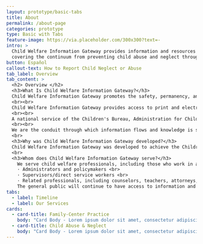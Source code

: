 ```yaml
---
layout: prototype/basic-tabs
title: About
permalink: /about-page
categories: prototype
type: Basic with Tabs
feature-image: https://via.placeholder.com/300x300?text=-
intro: >
  Child Welfare Information Gateway provides information and resources on a wide range of child welfare topics,
  covering the continuum from preventing child abuse and neglect through adoption. To support professionals working with children and families involved with child welfare, we offer current information, research, statistics, best practices, and other materials on the topics listed below.
button: Español
callout-text: How to Report Child Neglect or Abuse
tab_label: Overview
tab_content: >
  <h2> Overview </h2>
  <h3>What Is Child Welfare Information Gateway?</h3>
  Child Welfare Information Gateway promotes the safety, permanency, and well-being of children and families by connecting child welfare professionals, including those working in adoption and other related fields, to essential information and resources to help them address the needs of children and families in their communities.
  <br><br>
  Child Welfare Information Gateway provides access to print and electronic publications, websites, and online databases covering a wide range of topics from prevention to permanency, including child welfare, child abuse and neglect, adoption, search and reunion, and much more. 
  <br><br>
  A national service of the Children's Bureau, Administration for Children and Families, U.S. Department of Health and Human Services, Child Welfare Information Gateway consolidates and expands upon the services formerly provided by the National Adoption Information Clearinghouse (NAIC) and the National Clearinghouse on Child Abuse and Neglect Information (NCCANI).
  <br><br>
  We are the conduit through which information flows and knowledge is shared. We are not a provider of child welfare services. Instead, we provide child welfare and other related professionals with the connection to the best information and resources to help them protect children and strengthen families.
  <br>
  <h3>Why was Child Welfare Information Gateway developed?</h3>
  Child Welfare Information Gateway was developed to achieve the Children's Bureau's vision of a single informational resource for the field covering its entire topical scope. Information Gateway aligns our services and products to better reflect our values and be more responsive to the needs and priorities of Federal, State, and local child welfare agencies. For child welfare and many other related professionals, Information Gateway is the one stop for a full continuum of timely resources, including essential information on programs, research, laws and policies, training approaches, and statistics.
  <br>
  <h3>Whom does Child Welfare Information Gateway serve?</h3>
    We serve child welfare professionals, including those who work in adoption and other related fields. Our primary target audience includes: <br>
    · Administrators and policymakers <br>
    · Supervisors/direct service workers <br>
    · Related professionals, including counselors, teachers, attorneys, law enforcement officials, and others <br>
    The general public will continue to have access to information and resources, including our factsheets for families and adoption and foster care information.
tabs:
  - label: Timeline
  - label: Our Services
cards:
  - card-title: Family-Center Practice
    body: "Card Body - Lorem ipsum dolor sit amet, consectetur adipiscing elit, sed do eiusmod tempor incididunt ut labore et dolore magna aliqua. "
  - card-title: Child Abuse & Neglect
    body: "Card Body - Lorem ipsum dolor sit amet, consectetur adipiscing elit, sed do eiusmod tempor incididunt ut labore et dolore magna aliqua. "
---
```

